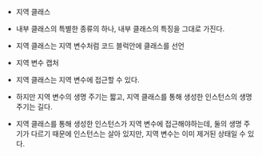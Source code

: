 
- 지역 클래스 
- 내부 클래스의 특별한 종류의 하나, 내부 클래스의 특징을 그대로 가진다.
- 지역 클래스는 지역 변수처럼 코드 블럭안에 클래스를 선언

- 지역 변수 캡처

- 지역 클래스는 지역 변수에 접근할 수 있다.

- 하지만 지역 변수의 생명 주기는 짧고, 지역 클래스를 통해 생성한 인스턴스의 생명주기는 길다.
- 지역 클래스를 통해 생성한 인스턴스가 지역 변수에 접근해야하는데, 둘의 생명 주기가 다르기 때문에 인스턴스는 살아 있지만, 지역 변수는 이미 제거된 상태일 수 있다.